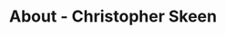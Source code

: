 ---
id: christopher_skeen
permalink: "/about/christopher_skeen"
full_name: Christopher Skeen
title: About - Christopher Skeen
role: Sr. Platform Engineer
image: christopher_skeen_color.jpg
about: Chris is a platform engineer who also has prior experience as a full stack developer. He's interested in the entire software delivery process, from development all the way through deployment. Chris holds degrees in both Computer Engineering and Political Science, and is motivated by solving interesting problems and delivering the best possible solution to those problems for the end user. His current areas of interest include topics like event-driven architectures, distributed computing, and site reliability engineering. Outside of work, Chris enjoys kayaking, reading, and playing tabletop games.
github: 
linkedin: 
featimg: "/assets/aboutBanner1.jpg"
layout: about/profile
---